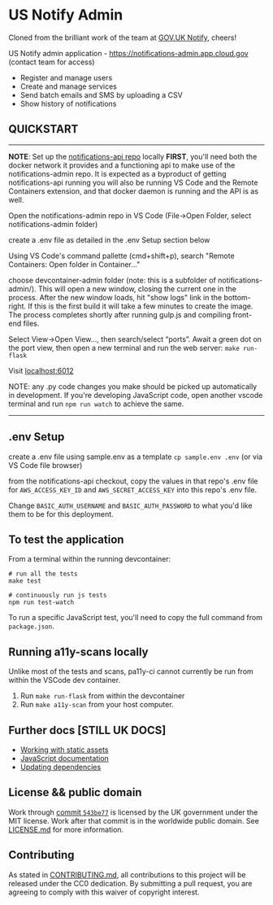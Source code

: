 # US Notify Admin

Cloned from the brilliant work of the team at [GOV.UK Notify](https://github.com/alphagov/notifications-admin), cheers!

US Notify admin application - https://notifications-admin.app.cloud.gov (contact team for access)

 - Register and manage users
 - Create and manage services
 - Send batch emails and SMS by uploading a CSV
 - Show history of notifications

## QUICKSTART

---
**NOTE**: Set up the [notifications-api repo](https://github.com/18F/notifications-api) locally **FIRST**, you'll need both the docker network it provides and a functioning api to make use of the notifications-admin repo. It is expected as a byproduct of getting notifications-api running you will also be running VS Code and the Remote Containers extension, and that docker daemon is running and the API is as well.

Open the notifications-admin repo in VS Code (File->Open Folder, select notifications-admin folder)

create a .env file as detailed in the .env Setup section below

Using VS Code's command pallette (cmd+shift+p), search "Remote Containers: Open folder in Container..."

choose devcontainer-admin folder (note: this is a subfolder of notifications-admin/). This will open a new window, closing the current one in the process. After the new window loads, hit "show logs" link in the bottom-right. If this is the first build it will take a few minutes to create the image. The process completes shortly after running gulp.js and compiling front-end files.

Select View->Open View..., then search/select “ports”. Await a green dot on the port view, then open a new terminal and run the web server:
`make run-flask`

Visit [localhost:6012](http://localhost:6012)

NOTE: any .py code changes you make should be picked up automatically in development. If you're developing JavaScript code, open another vscode terminal and run `npm run watch` to achieve the same.

---
## .env Setup

create a .env file using sample.env as a template
`cp sample.env .env` (or via VS Code file browser)

from the notifications-api checkout, copy the values in that repo's .env file for `AWS_ACCESS_KEY_ID` and `AWS_SECRET_ACCESS_KEY` into this repo's .env file.

Change `BASIC_AUTH_USERNAME` and `BASIC_AUTH_PASSWORD` to what you'd like them to be for this deployment.

## To test the application
From a terminal within the running devcontainer:

```
# run all the tests
make test

# continuously run js tests
npm run test-watch
```

To run a specific JavaScript test, you'll need to copy the full command from `package.json`.

## Running a11y-scans locally

Unlike most of the tests and scans, pa11y-ci cannot currently be run from within the VSCode dev container.

1. Run `make run-flask` from within the devcontainer
2. Run `make a11y-scan` from your host computer.

## Further docs [STILL UK DOCS]

- [Working with static assets](docs/static-assets.md)
- [JavaScript documentation](https://github.com/alphagov/notifications-manuals/wiki/JavaScript-Documentation)
- [Updating dependencies](https://github.com/alphagov/notifications-manuals/wiki/Dependencies)

## License && public domain

Work through [commit `543be77`](https://github.com/GSA/notifications-admin/commit/543be77776b64fddb6ba70fbb015ecd81a372478) is licensed by the UK government under the MIT license. Work after that commit is in the worldwide public domain. See [LICENSE.md](./LICENSE.md) for more information.

## Contributing

As stated in [CONTRIBUTING.md](CONTRIBUTING.md), all contributions to this project will be released under the CC0 dedication. By submitting a pull request, you are agreeing to comply with this waiver of copyright interest.
